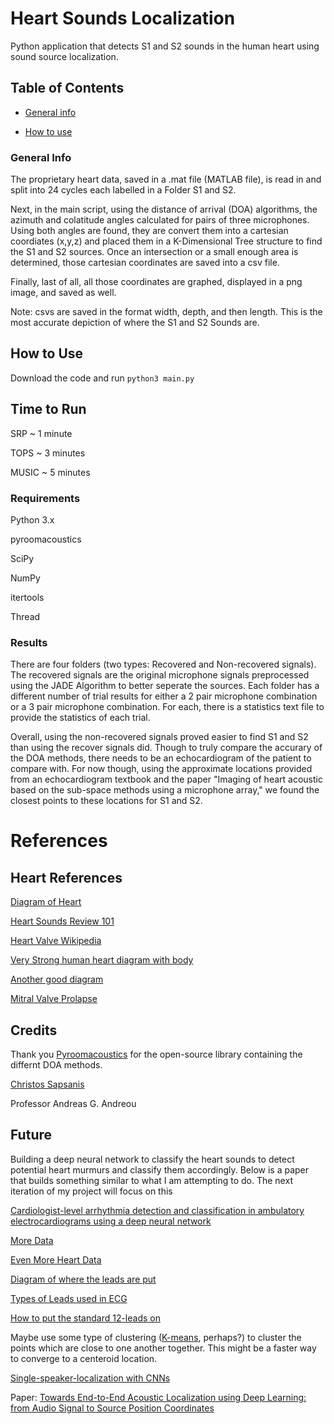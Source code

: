 # Heart Sounds Localization

Python application that detects S1 and S2 sounds in the human heart using sound source localization.

## Table of Contents

* [General info](#general-info)

* [How to use](#how-to-use)



### General Info

The proprietary heart data, saved in a .mat file (MATLAB file), is read in and split into 24 cycles each labelled in a Folder S1 and S2. 

Next, in the main script, using the distance of arrival (DOA) algorithms, the azimuth and colatitude angles calculated for pairs of three microphones.
Using both angles are found, they are convert them into a cartesian coordiates (x,y,z) and placed them in a K-Dimensional Tree structure to find the S1 and S2 sources. Once an intersection or a small enough area is determined, those cartesian coordinates are saved into a csv file. 

Finally, last of all, all those coordinates are graphed, displayed in a png image, and saved as well. 

Note: csvs are saved in the format width, depth, and then length. This is the most accurate depiction of where the S1 and S2 Sounds are.

## How to Use

Download the code and run ```python3 main.py```



## Time to Run

SRP ~ 1 minute

TOPS ~ 3 minutes

MUSIC ~ 5 minutes


### Requirements

Python 3.x

pyroomacoustics

SciPy

NumPy

itertools

Thread

### Results

There are four folders (two types: Recovered and Non-recovered signals). The recovered signals are the original microphone signals preprocessed using the JADE Algorithm to better seperate the sources. Each folder has a different number of trial results for either a 2 pair microphone combination or a 3 pair microphone combination. For each, there is a statistics text file to provide the statistics of each trial. 

Overall, using the non-recovered signals proved easier to find S1 and S2 than using the recover signals did. Though to truly compare the accurary of the DOA methods, there needs to be an echocardiogram of the patient to compare with. For now though, using the approximate locations provided from an echocardiogram textbook and the paper "Imaging of heart acoustic based on the sub-space methods using a microphone array," we found the closest points to these locations for S1 and S2.

# References

## Heart References

[Diagram of Heart](https://en.wikipedia.org/wiki/Pulmonary_valve#/media/File:Diagram_of_the_human_heart_(cropped).svg)

[Heart Sounds Review 101](https://www.healio.com/cardiology/learn-the-heart/cardiology-review/topic-reviews/heart-sounds)

[Heart Valve Wikipedia](https://en.wikipedia.org/wiki/Heart_valve)

[Very Strong human heart diagram with body](http://www.stethographics.com/heart/main/sites.htm)

[Another good diagram](https://www.google.com/search?q=heart+sound+locations&client=ubuntu&hs=1Go&channel=fs&tbm=isch&source=iu&ictx=1&fir=s559O9wHQ3RQ1M%253A%252CEj2EttfwJrRmzM%252C_&vet=1&usg=AI4_-kQ8ZFczzM9SsLvrI_Pm2fgmukBxgw&sa=X&ved=2ahUKEwiW27Gy27riAhUSy1kKHfTtCZIQ9QEwD3oECAgQDg#imgrc=v_gPbPh7ZpAvfM:&vet=1)

[Mitral Valve Prolapse](https://www.webmd.com/heart/mitral-valve-prolapse-symptoms-causes-and-treatment#1)


## Credits

Thank you [Pyroomacoustics](https://github.com/LCAV/pyroomacoustics) for the open-source library containing the differnt DOA methods. 

[Christos Sapsanis](https://engineering.jhu.edu/ece/2019/05/03/the-stethovest-aims-to-bring-the-stethoscope-up-to-date-with-modern-medical-imaging-techniques/?fbclid=IwAR25OcGjx24N1lLi9fQaTHODp0uNWiCMcliCYSmgdXiFQs7Ea_h_w50cW2o#.XriE4RNKhZJ)

Professor Andreas G. Andreou

## Future
Building a deep neural network to classify the heart sounds to detect potential heart murmurs and classify them accordingly. Below is a paper that builds something similar to what I am attempting to do. The next iteration of my project will focus on this

[Cardiologist-level arrhythmia detection and classification in ambulatory electrocardiograms using a deep neural network](https://stanfordmlgroup.github.io/projects/ecg2/)

[More Data](https://irhythm.github.io/cardiol_test_set/)

[Even More Heart Data](https://physionet.org/physiobank/database/#ecg)

[Diagram of where the leads are put](https://www.theonlinelearningcenter.com/Assets/PMDCBT/PIIC_Fundamentals_1.0/shell/viewer/swfs/assets/downloads/12-lead.pdf)

[Types of Leads used in ECG](https://www.cardiosecur.com/magazine/specialist-articles-on-the-heart/lead-systems-how-an-ecg-works)

[How to put the standard 12-leads on](https://www.adinstruments.com/blog/perform-accurate-12-lead-ecg)

Maybe use some type of clustering ([K-means](https://towardsdatascience.com/k-means-clustering-algorithm-applications-evaluation-methods-and-drawbacks-aa03e644b48a), perhaps?) to cluster the points which are close to one another together. This might be a faster way to converge to a centeroid location.

[Single-speaker-localization with CNNs](https://github.com/Soumitro-Chakrabarty/Single-speaker-localization)

Paper: [Towards End-to-End Acoustic Localization using
Deep Learning: from Audio Signal to Source Position
Coordinates](https://arxiv.org/pdf/1807.11094.pdf)
